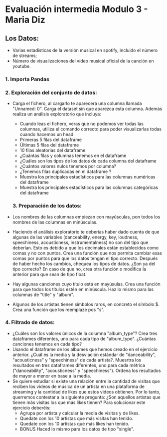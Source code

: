 # Evaluación intermedia Modulo 3 - Maria Diz

## Los Datos:

- Varias estadísticas de la versión musical en spotify, incluido el número de streams;
- Número de visualizaciones del vídeo musical oficial de la canción en youtube.

### 1. Importa Pandas

### 2. Exploración del conjunto de datos:

- Carga el fichero, al cargarlo te aparecerá una columna llamada "Unnamed: 0". Carga el dataset sin que aparezca esta columna. Además realiza un análisis exploratorio que incluya:
    - Cuando leas el fichero, veras que no podemos ver todas las columnas, utiliza el comando correcto para poder visualizarlas todas cuando hacemos un head
    - Primeras 5 filas del dataframe
    - Últimas 5 filas del dataframe
    - 10 filas aleatorias del dataframe
    - ¿Cuántas filas y columnas tenemos en el dataframe
    - ¿Cuáles son los tipos de los datos de cada columna del dataframe
    - ¿Cuántos valores nulos tenemos por columna?
    - ¿Tenemos filas duplicadas en el dataframe ?
    - Muestra los principales estadísticos para las columnas numéricas del dataframe
    - Muestra los principales estadísticos para las columnas categóricas del dataframe

    ### 3. Preparación de los datos:
- Los nombres de las columnas empiezan con mayúsculas, pon todos los nombres de las columnas en minúsculas.
- Haciendo el análisis exploratorio te deberías haber dado cuenta de que algunas de las variables (danceability, energy, key, loudness, speechiness, acousticness, instrumentalness) no son del tipo que deberían. Esto es debido a que los decimales están establecidos como comas y no con puntos. Crea una función que nos permita cambiar esas comas por puntos para que los datos tengan el tipo correcto.
Después de haber hecho los cambios, chequea los tipos de datos. ¿Son ya del tipo correcto? En caso de que no, crea otra función o modifica la anterior para que sean de tipo float.
- Hay algunas canciones cuyo título está en mayúsulas. Crea una función para que todos los títulos estén en minúscula. Haz lo mismo para las columnas de "title" y "album".
- Algunos de los artistas tienen símbolos raros, en concreto el símbolo $. Crea una función que los reemplaze pos "s".


### 4. Filtrado de datos:
- ¿Cuáles son los valores únicos de la columna "album_type"? Crea tres dataframes diferentes, uno para cada tipo de "album_type". ¿Cuántas canciones tenemos en cada tipo?
- Usando el dataframe de los albumes que hemos creado en el ejercicio anterior. ¿Cuál es la media y la desviación estándar de "danceability", "acousticness" y "speechiness" de cada artista?. Muesrtra los resultados en tres dataframes diferentes, uno para cada métrica ("danceability", "acousticness" y "speechiness"). Ordena los resultados de mayor a menor en base a la media.
- Se quiere estudiar si existe una relación entre la cantidad de visitas que reciben los videos de música de un artista en una plataforma de streaming y la cantidad de likes que estos videos obtienen. Por lo tanto, querremos contestar a la siguiente pregunta: ¿Son aquellos artistas que tienen más visitas los que más likes tienen? Para solucionar este ejercicio deberéis:
    - Agrupa por artista y calcular la media de visitas y de likes.
    - Quedate con los 10 artistas que más visitas han tenido.
    - Quedate con los 10 artistas que más likes han tenido.
    - BONUS Haced lo mismo para los datos de tipo "single".
